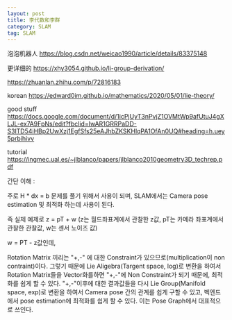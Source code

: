 ```yaml
---
layout: post
title: 李代数和李群
category: SLAM
tag: SLAM
---
```


泡泡机器人
https://blog.csdn.net/weicao1990/article/details/83375148

更详细的
https://xhy3054.github.io/li-group-derivation/

https://zhuanlan.zhihu.com/p/72816183



korean
https://edward0im.github.io/mathematics/2020/05/01/lie-theory/

good stuff
https://docs.google.com/document/d/1icPjUyT3nPvjZ1OVMtWp9afUtuJ4gXLJL-ex7A9FpNs/edit?fbclid=IwAR1GRRPaDD-S3lTD54iHBp2UwXzj1EgfSfs25eAJhbZKSKHlqPA1OfAn0UQ#heading=h.uey5prbihivv


tutorial
https://ingmec.ual.es/~jlblanco/papers/jlblanco2010geometry3D_techrep.pdf

간단 이해 :

주로 H * dx = b 문제를 풀기 위해서 사용이 되며, SLAM에서는 Camera pose estimation 및 최적화 하는데 사용이 된다.

즉 실제 예제로 z = pT + w (z는 월드좌표계에서 관찰한 z값, pT는 카메라 좌표계에서 관찰한 관찰값, w는 센서 노이즈 값)

w = PT - z값인데,

Rotation Matrix 끼리는 "+,-" 에 대한 Constraint가 있으므로(multiplication이 non contraint)이다. 그렇기 때문에 Lie Aligebra(Targent space, log)로 변환을 하여서 Rotation Matrix들을 Vector화를하면 "+,-"에 Non Constraint가 되기 때문에, 최적화를 쉽게 할 수 있다. "+,-"이후에 대한 결과값들을 다시 Lie Group(Manifold space, exp)로 변환을 하여서 Camera pose 간의 관계를 쉽게 구할 수 있고, 벡엔드에서 pose estimation에 최적화를 쉽게 할 수 있다. 이는 Pose Graph에서 대표적으로 쓰인다.
